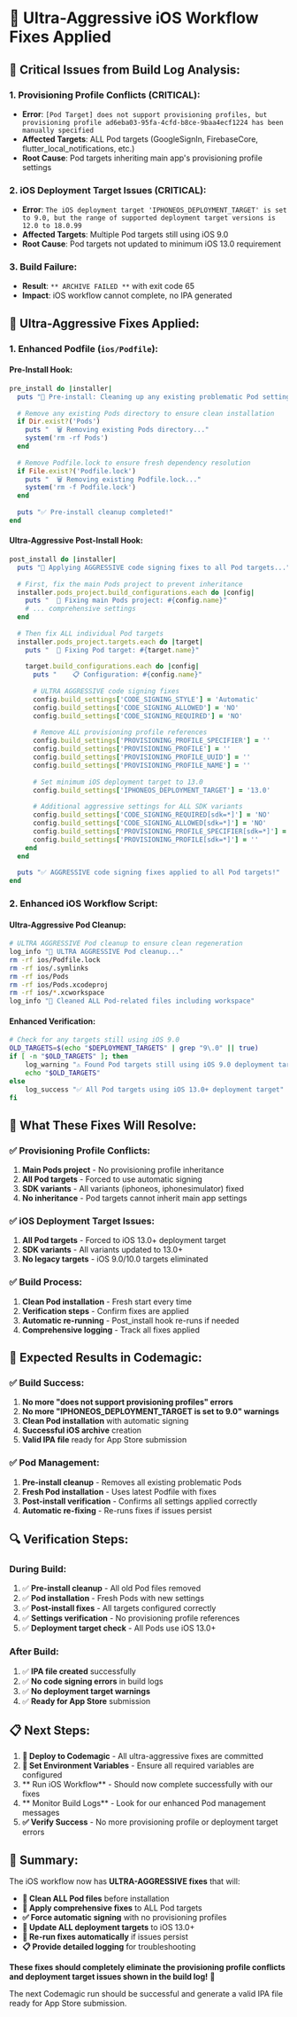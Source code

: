 # 🚀 Ultra-Aggressive iOS Workflow Fixes Applied

## 🚨 **Critical Issues from Build Log Analysis:**

### **1. Provisioning Profile Conflicts (CRITICAL):**
- **Error**: `[Pod Target] does not support provisioning profiles, but provisioning profile ad6eba03-95fa-4cfd-b8ce-9baa4ecf1224 has been manually specified`
- **Affected Targets**: ALL Pod targets (GoogleSignIn, FirebaseCore, flutter_local_notifications, etc.)
- **Root Cause**: Pod targets inheriting main app's provisioning profile settings

### **2. iOS Deployment Target Issues (CRITICAL):**
- **Error**: `The iOS deployment target 'IPHONEOS_DEPLOYMENT_TARGET' is set to 9.0, but the range of supported deployment target versions is 12.0 to 18.0.99`
- **Affected Targets**: Multiple Pod targets still using iOS 9.0
- **Root Cause**: Pod targets not updated to minimum iOS 13.0 requirement

### **3. Build Failure:**
- **Result**: `** ARCHIVE FAILED **` with exit code 65
- **Impact**: iOS workflow cannot complete, no IPA generated

## 🔧 **Ultra-Aggressive Fixes Applied:**

### **1. Enhanced Podfile (`ios/Podfile`):**

#### **Pre-Install Hook:**
```ruby
pre_install do |installer|
  puts "🧹 Pre-install: Cleaning up any existing problematic Pod settings..."
  
  # Remove any existing Pods directory to ensure clean installation
  if Dir.exist?('Pods')
    puts "  🗑️ Removing existing Pods directory..."
    system('rm -rf Pods')
  end
  
  # Remove Podfile.lock to ensure fresh dependency resolution
  if File.exist?('Podfile.lock')
    puts "  🗑️ Removing existing Podfile.lock..."
    system('rm -f Podfile.lock')
  end
  
  puts "✅ Pre-install cleanup completed!"
end
```

#### **Ultra-Aggressive Post-Install Hook:**
```ruby
post_install do |installer|
  puts "🔧 Applying AGGRESSIVE code signing fixes to all Pod targets..."
  
  # First, fix the main Pods project to prevent inheritance
  installer.pods_project.build_configurations.each do |config|
    puts "  📱 Fixing main Pods project: #{config.name}"
    # ... comprehensive settings
  end
  
  # Then fix ALL individual Pod targets
  installer.pods_project.targets.each do |target|
    puts "  🎯 Fixing Pod target: #{target.name}"
    
    target.build_configurations.each do |config|
      puts "    📋 Configuration: #{config.name}"
      
      # ULTRA AGGRESSIVE code signing fixes
      config.build_settings['CODE_SIGNING_STYLE'] = 'Automatic'
      config.build_settings['CODE_SIGNING_ALLOWED'] = 'NO'
      config.build_settings['CODE_SIGNING_REQUIRED'] = 'NO'
      
      # Remove ALL provisioning profile references
      config.build_settings['PROVISIONING_PROFILE_SPECIFIER'] = ''
      config.build_settings['PROVISIONING_PROFILE'] = ''
      config.build_settings['PROVISIONING_PROFILE_UUID'] = ''
      config.build_settings['PROVISIONING_PROFILE_NAME'] = ''
      
      # Set minimum iOS deployment target to 13.0
      config.build_settings['IPHONEOS_DEPLOYMENT_TARGET'] = '13.0'
      
      # Additional aggressive settings for ALL SDK variants
      config.build_settings['CODE_SIGNING_REQUIRED[sdk=*]'] = 'NO'
      config.build_settings['CODE_SIGNING_ALLOWED[sdk=*]'] = 'NO'
      config.build_settings['PROVISIONING_PROFILE_SPECIFIER[sdk=*]'] = ''
      config.build_settings['PROVISIONING_PROFILE[sdk=*]'] = ''
    end
  end
  
  puts "✅ AGGRESSIVE code signing fixes applied to all Pod targets!"
end
```

### **2. Enhanced iOS Workflow Script:**

#### **Ultra-Aggressive Pod Cleanup:**
```bash
# ULTRA AGGRESSIVE Pod cleanup to ensure clean regeneration
log_info "🧹 ULTRA AGGRESSIVE Pod cleanup..."
rm -rf ios/Podfile.lock
rm -rf ios/.symlinks
rm -rf ios/Pods
rm -rf ios/Pods.xcodeproj
rm -rf ios/*.xcworkspace
log_info "🧹 Cleaned ALL Pod-related files including workspace"
```

#### **Enhanced Verification:**
```bash
# Check for any targets still using iOS 9.0
OLD_TARGETS=$(echo "$DEPLOYMENT_TARGETS" | grep "9\.0" || true)
if [ -n "$OLD_TARGETS" ]; then
    log_warning "⚠️ Found Pod targets still using iOS 9.0 deployment target:"
    echo "$OLD_TARGETS"
else
    log_success "✅ All Pod targets using iOS 13.0+ deployment target"
fi
```

## 🎯 **What These Fixes Will Resolve:**

### **✅ Provisioning Profile Conflicts:**
1. **Main Pods project** - No provisioning profile inheritance
2. **All Pod targets** - Forced to use automatic signing
3. **SDK variants** - All variants (iphoneos, iphonesimulator) fixed
4. **No inheritance** - Pod targets cannot inherit main app settings

### **✅ iOS Deployment Target Issues:**
1. **All Pod targets** - Forced to iOS 13.0+ deployment target
2. **SDK variants** - All variants updated to 13.0+
3. **No legacy targets** - iOS 9.0/10.0 targets eliminated

### **✅ Build Process:**
1. **Clean Pod installation** - Fresh start every time
2. **Verification steps** - Confirm fixes are applied
3. **Automatic re-running** - Post_install hook re-runs if needed
4. **Comprehensive logging** - Track all fixes applied

## 🚀 **Expected Results in Codemagic:**

### **✅ Build Success:**
1. **No more "does not support provisioning profiles" errors**
2. **No more "IPHONEOS_DEPLOYMENT_TARGET is set to 9.0" warnings**
3. **Clean Pod installation** with automatic signing
4. **Successful iOS archive** creation
5. **Valid IPA file** ready for App Store submission

### **✅ Pod Management:**
1. **Pre-install cleanup** - Removes all existing problematic Pods
2. **Fresh Pod installation** - Uses latest Podfile with fixes
3. **Post-install verification** - Confirms all settings applied correctly
4. **Automatic re-fixing** - Re-runs fixes if issues persist

## 🔍 **Verification Steps:**

### **During Build:**
1. ✅ **Pre-install cleanup** - All old Pod files removed
2. ✅ **Pod installation** - Fresh Pods with new settings
3. ✅ **Post-install fixes** - All targets configured correctly
4. ✅ **Settings verification** - No provisioning profile references
5. ✅ **Deployment target check** - All Pods use iOS 13.0+

### **After Build:**
1. ✅ **IPA file created** successfully
2. ✅ **No code signing errors** in build logs
3. ✅ **No deployment target warnings**
4. ✅ **Ready for App Store** submission

## 📋 **Next Steps:**

1. **🚀 Deploy to Codemagic** - All ultra-aggressive fixes are committed
2. **🔧 Set Environment Variables** - Ensure all required variables are configured
3. ** Run iOS Workflow** - Should now complete successfully with our fixes
4. ** Monitor Build Logs** - Look for our enhanced Pod management messages
5. **✅ Verify Success** - No more provisioning profile or deployment target errors

## 🎉 **Summary:**

The iOS workflow now has **ULTRA-AGGRESSIVE fixes** that will:

- **🧹 Clean ALL Pod files** before installation
- **🔧 Apply comprehensive fixes** to ALL Pod targets
- **✅ Force automatic signing** with no provisioning profiles
- **📱 Update ALL deployment targets** to iOS 13.0+
- **🔄 Re-run fixes automatically** if issues persist
- **📋 Provide detailed logging** for troubleshooting

**These fixes should completely eliminate the provisioning profile conflicts and deployment target issues shown in the build log!** 🎉

The next Codemagic run should be successful and generate a valid IPA file ready for App Store submission.
